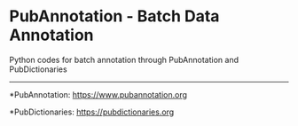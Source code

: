 # PubAnnotation - Batch Data Annotation

Python codes for batch annotation through PubAnnotation and PubDictionaries


----

*PubAnnotation: https://www.pubannotation.org

*PubDictionaries: https://pubdictionaries.org
